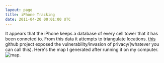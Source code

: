 ```yaml
---
layout: page
title: iPhone Tracking
date: 2011-04-20 00:01:00 UTC
---
```


It appears that the iPhone keeps a database of every cell tower that it has been conneted to.  From this data it attempts to triangulate locations.  [this](http://petewarden.github.com/iPhoneTracker/) github project exposed the vulnerability/invasion of privacy/(whatever you can call this).  Here's the map I generated after running it on my computer. ![map](http://green.88north.com/~ian/pictures/iphonetrack.png).
